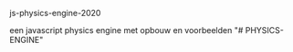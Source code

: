 js-physics-engine-2020

een javascript physics engine met opbouw en voorbeelden
"# PHYSICS-ENGINE" 
